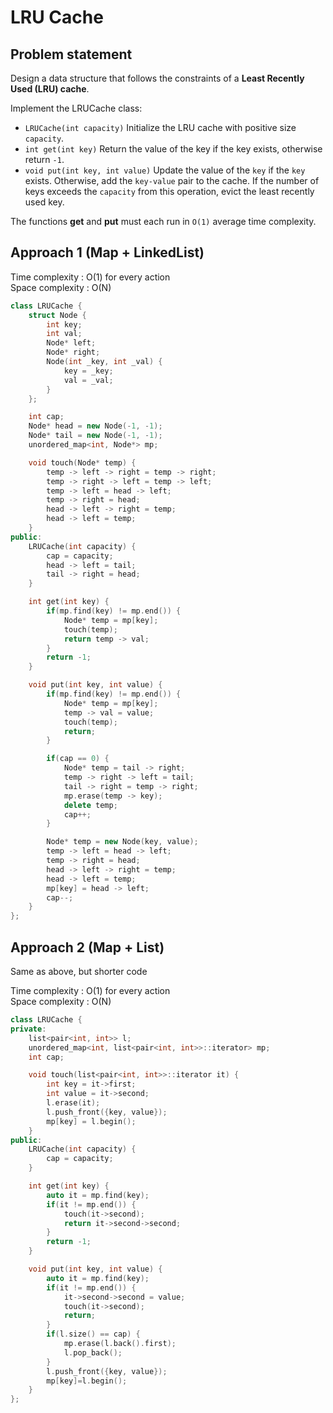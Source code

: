 # LRU Cache

## Problem statement

Design a data structure that follows the constraints of a **Least Recently Used (LRU) cache**.

Implement the LRUCache class:

- `LRUCache(int capacity)` Initialize the LRU cache with positive size `capacity`.
- `int get(int key)` Return the value of the key if the key exists, otherwise return `-1`.
- `void put(int key, int value)` Update the value of the `key` if the `key` exists. Otherwise, add the `key-value` pair to the cache. If the number of keys exceeds the `capacity` from this operation, evict the least recently used key.

The functions **get** and **put** must each run in `O(1)` average time complexity.

## Approach 1 (Map + LinkedList)

Time complexity : O(1) for every action  
Space complexity : O(N)

```cpp
class LRUCache {
    struct Node {
        int key;
        int val;
        Node* left;
        Node* right;
        Node(int _key, int _val) {
            key = _key;
            val = _val;
        }
    };

    int cap;
    Node* head = new Node(-1, -1);
    Node* tail = new Node(-1, -1);
    unordered_map<int, Node*> mp;

    void touch(Node* temp) {
        temp -> left -> right = temp -> right;
        temp -> right -> left = temp -> left;
        temp -> left = head -> left;
        temp -> right = head;
        head -> left -> right = temp;
        head -> left = temp;
    }
public:
    LRUCache(int capacity) {
        cap = capacity;
        head -> left = tail;
        tail -> right = head;
    }

    int get(int key) {
        if(mp.find(key) != mp.end()) {
            Node* temp = mp[key];
            touch(temp);
            return temp -> val;
        }
        return -1;
    }

    void put(int key, int value) {
        if(mp.find(key) != mp.end()) {
            Node* temp = mp[key];
            temp -> val = value;
            touch(temp);
            return;
        }

        if(cap == 0) {
            Node* temp = tail -> right;
            temp -> right -> left = tail;
            tail -> right = temp -> right;
            mp.erase(temp -> key);
            delete temp;
            cap++;
        }

        Node* temp = new Node(key, value);
        temp -> left = head -> left;
        temp -> right = head;
        head -> left -> right = temp;
        head -> left = temp;
        mp[key] = head -> left;
        cap--;
    }
};
```

## Approach 2 (Map + List)

Same as above, but shorter code

Time complexity : O(1) for every action  
Space complexity : O(N)

```cpp
class LRUCache {
private:
    list<pair<int, int>> l;
    unordered_map<int, list<pair<int, int>>::iterator> mp;
    int cap;

    void touch(list<pair<int, int>>::iterator it) {
        int key = it->first;
        int value = it->second;
        l.erase(it);
        l.push_front({key, value});
        mp[key] = l.begin();
    }
public:
    LRUCache(int capacity) {
        cap = capacity;
    }

    int get(int key) {
        auto it = mp.find(key);
        if(it != mp.end()) {
            touch(it->second);
            return it->second->second;
        }
        return -1;
    }

    void put(int key, int value) {
        auto it = mp.find(key);
        if(it != mp.end()) {
            it->second->second = value;
            touch(it->second);
            return;
        }
        if(l.size() == cap) {
            mp.erase(l.back().first);
            l.pop_back();
        }
        l.push_front({key, value});
        mp[key]=l.begin();
    }
};
```
